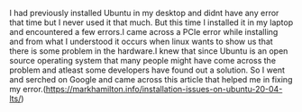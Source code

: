 
I had previously installed Ubuntu in my desktop and didnt have any error that time but I never used it that much. But this time I installed it in my laptop and encountered a few errors.I came across a PCIe error while installing and from what I understood it occurs when linux wants to show us that there is some problem in the hardware.I knew that since Ubuntu is an open source operating system that many people might have come across the problem and atleast some developers have found out a solution. So I went and serched on Google and came across this article that helped me in fixing my error.(https://markhamilton.info/installation-issues-on-ubuntu-20-04-lts/)
